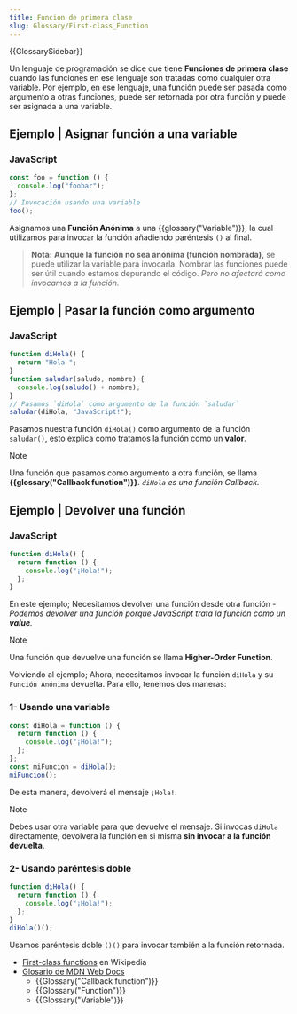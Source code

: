 ```yaml
---
title: Funcion de primera clase
slug: Glossary/First-class_Function
---
```


{{GlossarySidebar}}

Un lenguaje de programación se dice que tiene **Funciones de primera clase** cuando las funciones en ese lenguaje son tratadas como cualquier otra variable. Por ejemplo, en ese lenguaje, una función puede ser pasada como argumento a otras funciones, puede ser retornada por otra función y puede ser asignada a una variable.

## Ejemplo | Asignar función a una variable

### JavaScript

```js
const foo = function () {
  console.log("foobar");
};
// Invocación usando una variable
foo();
```

Asignamos una **Función Anónima** a una {{glossary("Variable")}}, la cual utilizamos para invocar la función añadiendo paréntesis `()` al final.

> **Nota:** **Aunque la función no sea anónima (función nombrada),** se puede utilizar la variable para invocarla. Nombrar las funciones puede ser útil cuando estamos depurando el código. _Pero no afectará como invocamos a la función._

## Ejemplo | Pasar la función como argumento

### JavaScript

```js
function diHola() {
  return "Hola ";
}
function saludar(saludo, nombre) {
  console.log(saludo() + nombre);
}
// Pasamos `diHola` como argumento de la función `saludar`
saludar(diHola, "JavaScript!");
```

Pasamos nuestra función `diHola()` como argumento de la función `saludar()`, esto explica como tratamos la función como un **valor**.

> [!NOTE]
> Una función que pasamos como argumento a otra función, se llama **{{glossary("Callback function")}}**. _`diHola` es una función Callback._

## Ejemplo | Devolver una función

### JavaScript

```js
function diHola() {
  return function () {
    console.log("¡Hola!");
  };
}
```

En este ejemplo; Necesitamos devolver una función desde otra función - _Podemos devolver una función porque JavaScript trata la función como un **value**._

> [!NOTE]
> Una función que devuelve una función se llama **Higher-Order Function**.

Volviendo al ejemplo; Ahora, necesitamos invocar la función `diHola` y su `Función Anónima` devuelta. Para ello, tenemos dos maneras:

### 1- Usando una variable

```js
const diHola = function () {
  return function () {
    console.log("¡Hola!");
  };
};
const miFuncion = diHola();
miFuncion();
```

De esta manera, devolverá el mensaje `¡Hola!`.

> [!NOTE]
> Debes usar otra variable para que devuelve el mensaje. Si invocas `diHola` directamente, devolvera la función en si misma **sin invocar a la función devuelta**.

### 2- Usando paréntesis doble

```js
function diHola() {
  return function () {
    console.log("¡Hola!");
  };
}
diHola()();
```

Usamos paréntesis doble `()()` para invocar también a la función retornada.

- [First-class functions](ttps://es.wikipedia.org/wiki/First-class_function) en Wikipedia
- [Glosario de MDN Web Docs](/es/docs/Glossary)
  - {{Glossary("Callback function")}}
  - {{Glossary("Function")}}
  - {{Glossary("Variable")}}

